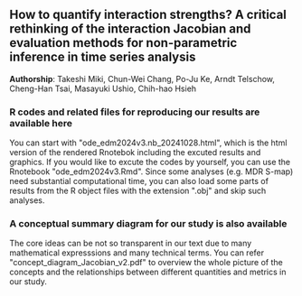 ## How to quantify interaction strengths? A critical rethinking of the interaction Jacobian and evaluation methods for non-parametric inference in time series analysis
<b>Authorship</b>: Takeshi Miki, Chun-Wei Chang, Po-Ju Ke, Arndt Telschow, Cheng-Han Tsai, Masayuki Ushio, Chih-hao Hsieh

### R codes and related files for reproducing our results are available here
You can start with "ode_edm2024v3.nb_20241028.html", which is the html version of the rendered Rnotebok including the excuted results and graphics. If you would like to excute the codes by yourself, you can use the Rnotebook "ode_edm2024v3.Rmd". Since some analyses (e.g. MDR S-map) need substantial computational time, you can also load some parts of results from the R object files with the extension ".obj" and skip such analyses. 

### A conceptual summary diagram for our study is also available
The core ideas can be not so transparent in our text due to many mathematical expresssions and many technical terms. You can refer "concept_diagram_Jacobian_v2.pdf" to overview the whole picture of the concepts and the relationships between different quantities and metrics in our study.

